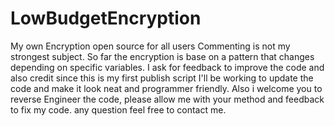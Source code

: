 # LowBudgetEncryption
My own Encryption open source for all users
Commenting is not my strongest subject.
So far the encryption is base on a pattern that changes depending on specific variables.
I ask for feedback to improve the code and also credit since this is my first publish script I'll be working to update the code and make it look neat and programmer friendly.
Also i welcome you to reverse Engineer the code, please allow me with your method and feedback to fix my code.
any question feel free to contact me.
